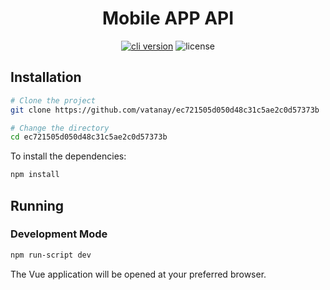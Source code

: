 <h1 align="center">
  Mobile APP API
</h1>

<p align="center"><a href="https://github.com/muhammedtur/mobile-api/releases" target="_blank"><img src="https://img.shields.io/badge/version-v1.0-blue?style=for-the-badge&logo=none" alt="cli version" /></a>&nbsp;<img src="https://img.shields.io/badge/license-apache_2.0-red?style=for-the-badge&logo=none" alt="license" /></p>

## Installation

```bash
# Clone the project
git clone https://github.com/vatanay/ec721505d050d48c31c5ae2c0d57373b

# Change the directory
cd ec721505d050d48c31c5ae2c0d57373b
```

To install the dependencies:

```bash
npm install
```

## Running

### Development Mode

```bash
npm run-script dev
```

The Vue application will be opened at your preferred browser.
